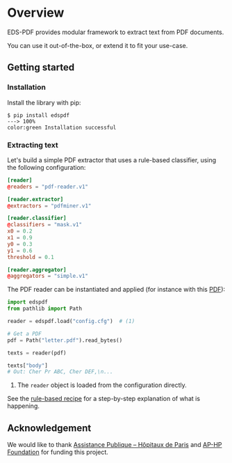 # Overview

EDS-PDF provides modular framework to extract text from PDF documents.

You can use it out-of-the-box, or extend it to fit your use-case.

## Getting started

### Installation

Install the library with pip:

<div class="termy">

```console
$ pip install edspdf
---> 100%
color:green Installation successful
```

</div>

### Extracting text

Let's build a simple PDF extractor that uses a rule-based classifier,
using the following configuration:

```toml title="config.cfg"
[reader]
@readers = "pdf-reader.v1"

[reader.extractor]
@extractors = "pdfminer.v1"

[reader.classifier]
@classifiers = "mask.v1"
x0 = 0.2
x1 = 0.9
y0 = 0.3
y1 = 0.6
threshold = 0.1

[reader.aggregator]
@aggregators = "simple.v1"
```

The PDF reader can be instantiated and applied (for instance with this [PDF](https://gitlab.eds.aphp.fr/datasciencetools/edspdf/-/raw/master/tests/resources/letter.pdf?inline=false)):

```python
import edspdf
from pathlib import Path

reader = edspdf.load("config.cfg")  # (1)

# Get a PDF
pdf = Path("letter.pdf").read_bytes()

texts = reader(pdf)

texts["body"]
# Out: Cher Pr ABC, Cher DEF,\n...
```

1. The `reader` object is loaded from the configuration directly.

See the [rule-based recipe](recipes/rules.md) for a step-by-step explanation of what is happening.

## Acknowledgement

We would like to thank [Assistance Publique – Hôpitaux de Paris](https://www.aphp.fr/) and
[AP-HP Foundation](https://fondationrechercheaphp.fr/) for funding this project.
